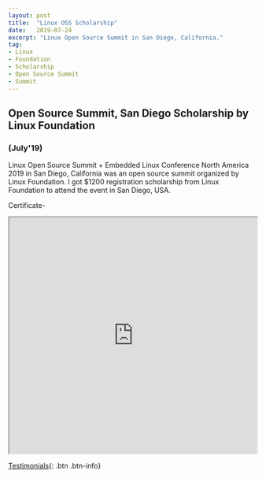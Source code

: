 ```yaml
---
layout: post
title:  "Linux OSS Scholarship"
date:   2019-07-24
excerpt: "Linux Open Source Summit in San Diego, California."
tag:
- Linux
- Foundation
- Scholarship
- Open Source Summit
- Summit
---
```


## Open Source Summit, San Diego Scholarship by Linux Foundation
### (July'19)


Linux Open Source Summit + Embedded Linux Conference North America 2019 in San Diego, California was an open source summit organized by
Linux Foundation. I got $1200 registration scholarship from Linux Foundation to attend the event in San Diego, USA.

Certificate-
<iframe src="https://drive.google.com/file/d/1YWCinJl3CsnKF1WSdoC9axHvZ49yxQ3J/preview" width="100%" height="480"></iframe>


[Testimonials](https://rahulguptanitro.github.io/testimonial){: .btn .btn-info}
